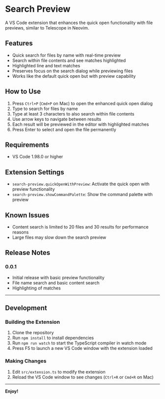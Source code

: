 # Search Preview

A VS Code extension that enhances the quick open functionality with file previews, similar to Telescope in Neovim.

## Features

- Quick search for files by name with real-time preview
- Search within file contents and see matches highlighted
- Highlighted line and text matches
- Preserves focus on the search dialog while previewing files
- Works like the default quick open but with preview capability

## How to Use

1. Press `Ctrl+P` (`Cmd+P` on Mac) to open the enhanced quick open dialog
2. Type to search for files by name
3. Type at least 3 characters to also search within file contents
4. Use arrow keys to navigate between results
5. Each result will be previewed in the editor with highlighted matches
6. Press Enter to select and open the file permanently

## Requirements

- VS Code 1.98.0 or higher

## Extension Settings

- `search-preview.quickOpenWithPreview`: Activate the quick open with preview functionality 
- `search-preview.showCommandPalette`: Show the command palette with preview

## Known Issues

- Content search is limited to 20 files and 30 results for performance reasons
- Large files may slow down the search preview

## Release Notes

### 0.0.1

- Initial release with basic preview functionality
- File name search and basic content search
- Highlighting of matches

---

## Development

### Building the Extension

1. Clone the repository
2. Run `npm install` to install dependencies
3. Run `npm run watch` to start the TypeScript compiler in watch mode
4. Press F5 to launch a new VS Code window with the extension loaded

### Making Changes

1. Edit `src/extension.ts` to modify the extension
2. Reload the VS Code window to see changes (`Ctrl+R` or `Cmd+R` on Mac)

---

**Enjoy!**

